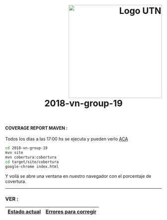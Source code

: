 <h1>
  <br>
  <div class="row">
  <div class="column" align = "right" ><a href = "http://dds-jv.github.io"><img src = "https://www.frba.utn.edu.ar/wp-content/uploads/logo-utn.ba-horizontal-e1471367724904.jpg" alt="Logo UTN" width="300"></a></div>
  <div class="column" align= "center">2018-vn-group-19</div>
</div>
  </br>
</h1>

  
#### COVERAGE REPORT MAVEN :

Todos los dias a las 17:00 hs se ejecuta y pueden verlo [ACA](https://2018-vn-group-19.github.io/)

```bash
cd 2018-vn-group-19
mvn site
mvn cobertura:cobertura
cd target/site/cobertura
google-chrome index.html
```
Y voilá se abre una ventana en nuestro navegador con el porcentaje de covertura.

---------------------------------------

### VER :
| [Estado actual](https://github.com/dds-utn/2018-vn-group-19/blob/master/estadoActual.md)| [Errores para corregir](https://docs.google.com/document/d/1BENZwwaOZAl6IKjz4qA4VWl0lxc9Onfync_5MM8jDPE/edit?usp=sharing) |
| :---------:   |  :----------------:   |
  
